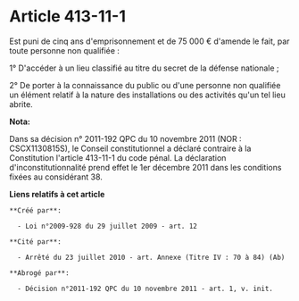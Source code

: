 # Article 413-11-1

Est puni de cinq ans d'emprisonnement et de 75 000 € d'amende le fait, par toute personne non qualifiée : 

1° D'accéder à un lieu classifié au titre du secret de la défense nationale ; 

2° De porter à la connaissance du public ou d'une personne non qualifiée un élément relatif à la nature des installations ou
des activités qu'un tel lieu abrite.

**Nota:**

Dans sa décision n° 2011-192 QPC du 10 novembre 2011 (NOR : CSCX1130815S), le Conseil constitutionnel a déclaré contraire à
la Constitution l'article 413-11-1 du code pénal. La déclaration d'inconstitutionnalité prend effet le 1er décembre 2011 dans
les conditions fixées au considérant 38.

**Liens relatifs à cet article**

	**Créé par**:

	  - Loi n°2009-928 du 29 juillet 2009 - art. 12

	**Cité par**:

	  - Arrêté du 23 juillet 2010 - art. Annexe (Titre IV : 70 à 84) (Ab)

	**Abrogé par**:

	  - Décision n°2011-192 QPC du 10 novembre 2011 - art. 1, v. init.
